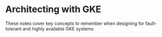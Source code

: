 # Architecting with GKE
These notes cover key concepts to remember when designing for fault-tolerant and highly available GKE systems 
